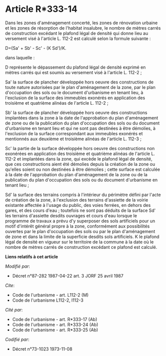 # Article R*333-14

Dans les zones d'aménagement concerté, les zones de rénovation urbaine et les zones de résorption de l'habitat insalubre, le
nombre de mètres carrés de construction excédant le plafond légal de densité qui donne lieu au versement visé à l'article L.
112-2 est calculé selon la formule suivante :

D=(Sa' + Sb' - Sc' - (K Sd')/K.

dans laquelle :

D représente le dépassement du plafond légal de densité exprimé en mètres carrés qui est soumis au versement visé à l'article
L. 112-2 ;

Sa' la surface de plancher développée hors oeuvre des constructions de toute nature autorisées par le plan d'aménagement de
la zone, par le plan d'occupation des sols ou le document d'urbanisme en tenant lieu, à l'exclusion de la surface des
immeubles exonérés en application des troisième et quatrième alinéas de l'article L. 112-2 ;

Sb' la surface de plancher développée hors oeuvre des constructions implantées dans la zone à la date de l'approbation du
plan d'aménagement de zone ou de la publication du plan d'occupation des sols ou du document d'urbanisme en tenant lieu et
qui ne sont pas destinées à être démolies, à l'exclusion de la surface correspondant aux immeubles exonérés et mentionnés aux
deuxième et troisième alinéas de l'article L. 112-3 ;

Sc' la partie de la surface développée hors oeuvre des constructions non exonérées en application des troisième et quatrième
alinéas de l'article L. 112-2 et implantées dans la zone, qui excède le plafond légal de densité, que ces constructions aient
été démolies depuis la création de la zone ou qu'elles soient ou non destinées à être démolies ; cette surface est calculée à
la date de l'approbation du plan d'aménagement de la zone ou de la publication du plan d'occupation des sols ou du document
d'urbanisme en tenant lieu ;

Sd' la surface des terrains compris à l'intérieur du périmètre défini par l'acte de création de la zone, à l'exclusion des
terrains d'assiette de la voirie existante affectée à l'usage du public, des voies ferrées, en dehors des gares, et des cours
d'eau ; toutefois ne sont pas déduits de la surface Sd' les terrains d'assiette desdits ouvrages et cours d'eau lorsque le
programme de travaux a prévu d'y superposer des sols artificiels pour un motif d'intérêt général propre à la zone,
conformément aux possibilités ouvertes par le plan d'occupation des sols ou par le plan d'aménagement de zone et dans la
limite de la superficie desdits sols artificiels. K le plafond légal de densité en vigueur sur le territoire de la commune à
la date où le nombre de mètres carrés de construction excédant ce plafond est calculé.

**Liens relatifs à cet article**

_Modifié par_:

  - Décret n°87-282 1987-04-22 art. 3 JORF 25 avril 1987

_Cite_:

  - Code de l'urbanisme - art. L112-2 (M)
  - Code de l'urbanisme L112-2, l112-3

_Cité par_:

  - Code de l'urbanisme - art. R*333-17 (Ab)
  - Code de l'urbanisme - art. R*333-24 (Ab)
  - Code de l'urbanisme - art. R*333-25 (Ab)

_Codifié par_:

  - Décret n°73-1023 1973-11-08
